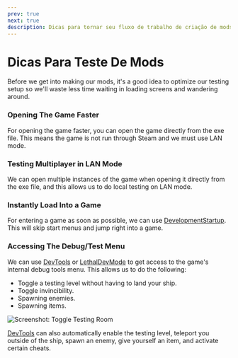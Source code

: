 ```yaml
---
prev: true
next: true
description: Dicas para tornar seu fluxo de trabalho de criação de mods mais rápida.
---
```


# Dicas Para Teste De Mods

Before we get into making our mods, it's a good idea to optimize our testing setup so we'll waste less time waiting in loading screens and wandering around.

### Opening The Game Faster

For opening the game faster, you can open the game directly from the exe file. This means the game is not run through Steam and we must use LAN mode.

### Testing Multiplayer in LAN Mode

We can open multiple instances of the game when opening it directly from the exe file, and this allows us to do local testing on LAN mode.

### Instantly Load Into a Game

For entering a game as soon as possible, we can use [DevelopmentStartup](https://thunderstore.io/c/lethal-company/p/CTNOriginals/DevelopmentStartup/). This will skip start menus and jump right into a game.

### Accessing The Debug/Test Menu

We can use [DevTools](https://thunderstore.io/c/lethal-company/p/Hamunii/DevTools/) or [LethalDevMode](https://thunderstore.io/c/lethal-company/p/megumin/LethalDevMode/) to get access to the game's internal debug tools menu. This allows us to do the following:

- Toggle a testing level without having to land your ship.
- Toggle invincibility.
- Spawning enemies.
- Spawning items.

![Screenshot: Toggle Testing Room](/images/mod-testing-tips/DebugToggleTestRoom.png)

[DevTools](https://thunderstore.io/c/lethal-company/p/Hamunii/DevTools/) can also automatically enable the testing level, teleport you outside of the ship, spawn an enemy, give yourself an item, and activate certain cheats.
